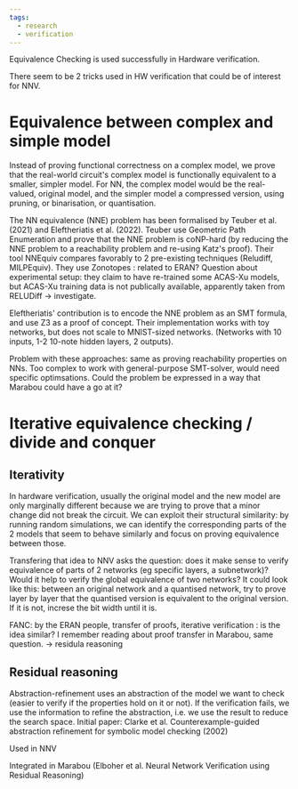 ```yaml
---
tags:
  - research
  - verification
---
```

Equivalence Checking is used successfully in Hardware verification. 

There seem to be 2 tricks used in HW verification that could be of interest for NNV. 

# Equivalence between complex and simple model

Instead of proving functional correctness on a complex model, we prove that the real-world circuit's complex model is functionally equivalent to a smaller, simpler model.
For NN, the complex model would be the real-valued, original model, and the simpler model a compressed version, using pruning, or binarisation, or quantisation.

The NN equivalence (NNE) problem has been formalised by Teuber et al. (2021) and Eleftheriatis et al. (2022). 
Teuber use Geometric Path Enumeration and prove that the NNE problem is coNP-hard (by reducing the NNE problem to a reachability problem and re-using Katz's proof). Their tool NNEquiv compares favorably to 2 pre-existing techniques (Reludiff, MILPEquiv). They use Zonotopes : related to ERAN?
Question about experimental setup: they claim to have re-trained some ACAS-Xu models, but ACAS-Xu training data is not publically available, apparently taken from RELUDiff -> investigate. 

Eleftheriatis' contribution is to encode the NNE problem as an SMT formula, and use Z3 as a proof of concept. Their implementation works with toy networks, but does not scale to MNIST-sized networks. (Networks with 10 inputs, 1-2 10-note hidden layers, 2 outputs).

Problem with these approaches: same as proving reachability properties on NNs. Too complex to work with general-purpose SMT-solver, would need specific optimsations. Could the problem be expressed in a way that Marabou could have a go at it?

# Iterative equivalence checking / divide and conquer
## Iterativity

In hardware verification, usually the original model and the new model are only marginally different because we are trying to prove that a minor change did not break the circuit. We can exploit their structural similarity: by running random simulations, we can identify the corresponding parts of the 2 models that seem to behave similarly and focus on proving equivalence between those.

Transfering that idea to NNV asks the question: does it make sense to verify equivalence of parts of 2 networks (eg specific layers, a subnetwork)? Would it help to verify the global equivalence of two networks?
It could look like this: between an original network and a quantised network, try to prove layer by layer that the quantised version is equivalent to the original version. If it is not, increse the bit width until it is.

FANC: by the ERAN people, transfer of proofs, iterative verification : is the idea similar?
I remember reading about proof transfer in Marabou, same question. -> residula reasoning


## Residual reasoning

Abstraction-refinement uses an abstraction of the model we want to check (easier to verify if the properties hold on it or not). If the verification fails, we use the information to refine the abstraction, i.e. we use the result to reduce the search space.
Initial paper: Clarke et al. Counterexample-guided abstraction refinement for symbolic model checking (2002)

Used in NNV

Integrated in Marabou (Elboher et al. Neural Network Verification using Residual Reasoning)